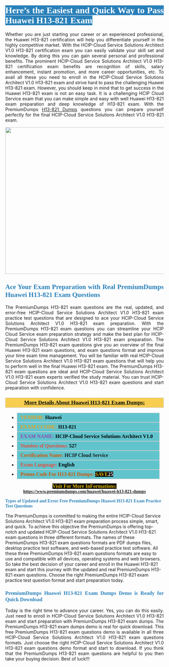 <h1 style="text-align: justify;"><span style="color:#ffffff;"><span style="font-family:Georgia,serif;"><strong><span style="background-color:#2980b9;">Here’s the Easiest and Quick Way to Pass Huawei H13-821 Exam</span></strong></span></span></h1>

<p style="text-align: justify;">Whether you are just starting your career or an experienced professional, the Huawei H13-821 certification will help you differentiate yourself in the highly competitive market. With the HCIP-Cloud Service Solutions Architect V1.0 H13-821 certification exam you can easily validate your skill set and knowledge. By doing this you can gain several personal and professional benefits. The prominent HCIP-Cloud Service Solutions Architect V1.0 H13-821 certification exam benefits are recognition of skills, salary enhancement, instant promotion, and more career opportunities, etc. To avail all these you need to enroll in the HCIP-Cloud Service Solutions Architect V1.0 H13-821 exam and strive hard to pass the challenging Huawei H13-821 exam. However, you should keep in mind that to get success in the Huawei H13-821 exam is not an easy task. It is a challenging HCIP Cloud Service exam that you can make simple and easy with well Huawei H13-821 exam preparation and deep knowledge of H13-821 exam. With the PremiumDumps <a href="https://www.premiumdumps.com/huawei/huawei-h13-821-dumps">H13-821 Dumps</a> questions you can prepare yourself perfectly for the final HCIP-Cloud Service Solutions Architect V1.0 H13-821 exam.</p>

<p style="text-align: center;"><a href="https://www.premiumdumps.com/huawei/huawei-h13-821-dumps"><img alt="" src="https://i.imgur.com/KJGzbJ2.jpeg" style="width: 700px; height: 465px;" /></a></p>

<h2 style="text-align: justify;"><span style="color:#2980b9;"><span style="font-family:Georgia,serif;"><strong>Ace Your Exam Preparation with Real PremiumDumps Huawei H13-821 Exam Questions</strong></span></span></h2>

<p style="text-align: justify;">The PremiumDumps H13-821 exam questions are the real, updated, and error-free HCIP-Cloud Service Solutions Architect V1.0 H13-821 exam practice test questions that are designed to ace your HCIP-Cloud Service Solutions Architect V1.0 H13-821 exam preparation. With the PremiumDumps H13-821 exam questions you can streamline your HCIP Cloud Service exam preparation strategy and make the best plan for HCIP-Cloud Service Solutions Architect V1.0 H13-821 exam preparation. The PremiumDumps H13-821 exam questions give you an overview of the final Huawei H13-821 exam questions, and exam questions format and improve your time exam time management. You will be familiar with real HCIP-Cloud Service Solutions Architect V1.0 H13-821 exam questions that will help you to perform well in the final Huawei H13-821 exam. The PremiumDumps H13-821 exam questions are ideal and HCIP-Cloud Service Solutions Architect V1.0 H13-821 exam experts verified the study material. You can trust HCIP-Cloud Service Solutions Architect V1.0 H13-821 exam questions and start preparation with confidence.</p>

<h3 style="background: #f7ce50; border: 1px solid rgb(204, 204, 204); padding: 5px 10px; text-align: center;"><span style="font-family:Georgia,serif;"><u><u><span style="color:#000000;"><span style="font-size:11pt"><span style="line-height:normal"><b><span style="font-size:13.0pt"><span cambria="">More Details About Huawei H13-821 Exam Dumps:</span></span></b></span></span></span></u></u></span></h3>

<ul>
	<li style="margin:0cm 10pt">
	<div style="background:#61c4cd; border: 1px solid rgb(204, 204, 204); padding: 5px 10px; text-align: justify;"><span style="font-family:Georgia,serif;"><span style="font-size:11pt"><span style="line-height:normal"><b><span style="font-size:12.0pt"><span new="" roman="" times=""><span style="color:#f39c12;">VENDOR:</span> <span style="color:#000000;">Huawei</span></span></span></b></span></span></span></div>
	</li>
	<li style="margin:0cm 10pt">
	<div style="background: #61c4cd; border: 1px solid rgb(204, 204, 204); padding: 5px 10px; text-align: justify;"><span style="font-family:Georgia,serif;"><span style="font-size:11pt"><span style="line-height:normal"><b><span style="font-size:12.0pt"><span new="" roman="" times=""><span style="color:#f39c12;">EXAM CCODE:</span> <span style="color:#000000;">H13-821</span></span></span></b></span></span></span></div>
	</li>
	<li style="margin:0cm 10pt">
	<div style="background: #61c4cd; border: 1px solid rgb(204, 204, 204); padding: 5px 10px; text-align: justify;"><span style="font-family:Georgia,serif;"><span style="font-size:11pt"><span style="line-height:normal"><b><span style="font-size:12.0pt"><span new="" roman="" times=""><span style="color:#8e44ad;">EXAM NAME:</span> <span style="color:#000000;">HCIP-Cloud Service Solutions Architect V1.0</span></span></span></b></span></span></span></div>
	</li>
	<li style="margin:0cm 10pt">
	<div style="background: #61c4cd; border: 1px solid rgb(204, 204, 204); padding: 5px 10px;"><span style="font-family:Georgia,serif;"><span style="font-size:11pt"><span style="line-height:normal"><b><span style="font-size:12.0pt"><span new="" roman="" times=""><span style="color:#e74c3c;">Number of Questions:</span><span style="color:#000000;"><span style="color:#f1c40f;"> </span>527</span></span></span></b></span></span></span></div>
	</li>
	<li style="margin:0cm 10pt">
	<div style="background: #61c4cd; border: 1px solid rgb(204, 204, 204); padding: 5px 10px; text-align: justify;"><span style="font-family:Georgia,serif;"><span style="font-size:11pt"><span style="line-height:normal"><b><span style="font-size:12.0pt"><span new="" roman="" times=""><span style="color:#d35400;">Certification Name:</span> HCIP Cloud Service</span></span></b></span></span></span></div>
	</li>
	<li style="margin:0cm 10pt">
	<div style="background: #61c4cd; border: 1px solid rgb(204, 204, 204); padding: 5px 10px; text-align: justify;"><span style="font-family:Georgia,serif;"><span style="font-size:11pt"><span style="line-height:normal"><b><span style="font-size:12.0pt"><span new="" roman="" times=""><span style="color:#e74c3c;">Exam Language:</span> <span style="color:#000000;">English</span></span></span></b></span></span></span></div>
	</li>
	<li style="margin:0cm 10pt">
	<div style="background: #61c4cd; border: 1px solid rgb(204, 204, 204); padding: 5px 10px;"><span style="font-family:Georgia,serif;"><span style="font-size:11pt"><span style="line-height:normal"><b><span style="font-size:12.0pt"><span new="" roman="" times=""><span style="color:#d35400;">Promo Code For H13-821 Dumps:</span><span style="color:#f1c40f;"> <span style="background-color:#000000;">SAVE</span></span><span style="color:#ffffff;"><span style="background-color:#000000;">25</span></span></span></span></b></span></span></span></div>
	</li>
</ul>

<p style="text-align: center;"><span style="font-family:Georgia,serif;"><strong><span style="font-size:16px;"><span style="color:#f1c40f;"><span style="background-color:#000000;">Visit For More InFormations:</span></span></span> <a href="https://www.premiumdumps.com/huawei/huawei-h13-821-dumps">https://www.premiumdumps.com/huawei/huawei-h13-821-dumps</a></strong></span></p>

<p><span style="color:#2980b9;"><span style="font-family:Georgia,serif;"><strong><strong><strong>Types of Updated and Error Free PremiumDumps Huawei H13-821 Exam Practice Test Questions</strong></strong></strong></span></span></p>

<p>The PremiumDumps is committed to making the entire HCIP-Cloud Service Solutions Architect V1.0 H13-821 exam preparation process simple, smart, and quick. To achieve this objective the PremiumDumps is offering top-notch and updated HCIP-Cloud Service Solutions Architect V1.0 H13-821 exam questions in three different formats. The names of these PremiumDumps H13-821 exam questions formats are PDF dumps files, desktop practice test software, and web-based practice test software. All these three PremiumDumps H13-821 exam questions formats are easy to use and compatible with all devices, operating systems and web browsers. So take the best decision of your career and enroll in the Huawei H13-821 exam and start this journey with the updated and real PremiumDumps H13-821 exam questions. Choose the right PremiumDumps H13-821 exam practice test question format and start preparation today.</p>

<h3 style="text-align: justify;"><span style="color:#2980b9;"><span style="font-family:Georgia,serif;"><strong><strong><strong>PremiumDumps Huawei H13-821 Exam Dumps Demo is Ready for Quick Download</strong></strong></strong></span></span></h3>

<p style="text-align: justify;">Today is the right time to advance your career. Yes, you can do this easily. Just need to enroll in HCIP-Cloud Service Solutions Architect V1.0 H13-821 exam and start preparation with PremiumDumps H13-821 exam dumps. The PremiumDumps H13-821 exam dumps demo is real for quick download. This free PremiumDumps H13-821 exam questions demo is available in all three HCIP-Cloud Service Solutions Architect V1.0 H13-821 exam questions formats. Just choose the right HCIP-Cloud Service Solutions Architect V1.0 H13-821 exam questions demo format and start to download. If you think that the PremiumDumps H13-821 exam questions are helpful to you then take your buying decision. Best of luck!!!</p>
